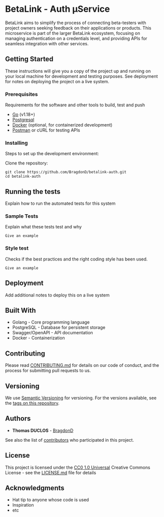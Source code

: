 # BetaLink - Auth µService

BetaLink aims to simplify the process of connecting beta-testers with project owners seeking feedback on their applications or products. This microservice is part of the larger BetaLink ecosystem, focusing on managing authentication on a credentials level, and providing APIs for seamless integration with other services.

## Getting Started

These instructions will give you a copy of the project up and running on your local machine for development and testing purposes. See deployment for notes on deploying the project on a live system.

### Prerequisites

Requirements for the software and other tools to build, test and push 
- [Go](https://go.dev/) (v1.18+)
- [Postgresql](https://www.postgresql.org/)
- [Docker](https://www.docker.com/) (optional, for containerized development)
- [Postman](https://www.postman.com/) or cURL for testing APIs

### Installing

Steps to set up the development environment:

Clone the repository:

````shell
git clone https://github.com/BragdonD/betalink-auth.git
cd betalink-auth
````

## Running the tests

Explain how to run the automated tests for this system

### Sample Tests

Explain what these tests test and why

    Give an example

### Style test

Checks if the best practices and the right coding style has been used.

    Give an example

## Deployment

Add additional notes to deploy this on a live system

## Built With

- Golang - Core programming language
- PostgreSQL - Database for persistent storage
- Swagger/OpenAPI - API documentation
- Docker - Containerization

## Contributing

Please read [CONTRIBUTING.md](CONTRIBUTING.md) for details on our code of conduct, and the process for submitting pull requests to us.

## Versioning

We use [Semantic Versioning](http://semver.org/) for versioning. For the versions available, see the [tags on this repository](https://github.com/PurpleBooth/a-good-readme-template/tags).

## Authors

  - **Thomas DUCLOS** - [BragdonD](https://github.com/BragdonD)

See also the list of [contributors](https://github.com/BragdonD/betalink-testers/contributors) who participated in this project.

## License

This project is licensed under the [CC0 1.0 Universal](LICENSE.md)
Creative Commons License - see the [LICENSE.md](LICENSE.md) file for
details

## Acknowledgments

  - Hat tip to anyone whose code is used
  - Inspiration
  - etc